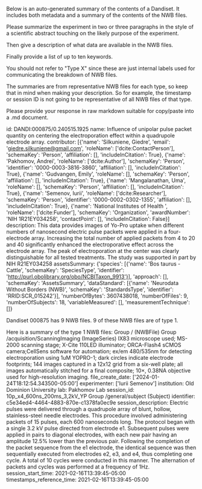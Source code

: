 
Below is an auto-generated summary of the contents of a Dandiset. It includes both metadata and a summary of the contents of the NWB files.

Please summarize the experiment in two or three paragraphs in the style of a scientific abstract touching on the likely purpose of the experiment.

Then give a description of what data are available in the NWB files.

Finally provide a list of up to ten keywords.

You should not refer to "Type X" since these are just internal labels used for communicating the breakdown of NWB files.

The summaries are from representative NWB files for each type, so keep that in mind when making your description. So for example, the timestamp or session ID is not going to be representative of all NWB files of that type.

Please provide your response in raw markdown suitable for copy/paste into a .md document.


id: DANDI:000875/0.240515.1925
name: Influence of unipolar pulse packet quantity on centering the electroporation effect within a quadrupole electrode array.
contributor: [{'name': 'Silkuniene, Giedre', 'email': 'giedre.silkuniene@gmail.com', 'roleName': ['dcite:ContactPerson'], 'schemaKey': 'Person', 'affiliation': [], 'includeInCitation': True}, {'name': 'Pakhomov, Andrei', 'roleName': ['dcite:Author'], 'schemaKey': 'Person', 'identifier': '0000-0003-3816-3860', 'affiliation': [], 'includeInCitation': True}, {'name': 'Gudvangen, Emily', 'roleName': [], 'schemaKey': 'Person', 'affiliation': [], 'includeInCitation': True}, {'name': 'Mangalanathan, Uma', 'roleName': [], 'schemaKey': 'Person', 'affiliation': [], 'includeInCitation': True}, {'name': 'Semenov, Iurii', 'roleName': ['dcite:Researcher'], 'schemaKey': 'Person', 'identifier': '0000-0002-0302-1355', 'affiliation': [], 'includeInCitation': True}, {'name': 'National Institutes of Health ', 'roleName': ['dcite:Funder'], 'schemaKey': 'Organization', 'awardNumber': 'NIH 1R21EY034258', 'contactPoint': [], 'includeInCitation': False}]
description: This data provides images of Yo-Pro uptake when different numbers of nanosecond electric pulse packets were applied in a four-electrode array. Increasing the total number of applied packets from 4 to 20 and 40 significantly enhanced the electroporative effect across the electrode array. The peak of electroporation at the center was clearly distinguishable for all tested treatments. The study was supported in part by NIH R21EY034258
assetsSummary: {'species': [{'name': 'Bos taurus - Cattle', 'schemaKey': 'SpeciesType', 'identifier': 'http://purl.obolibrary.org/obo/NCBITaxon_9913'}], 'approach': [], 'schemaKey': 'AssetsSummary', 'dataStandard': [{'name': 'Neurodata Without Borders (NWB)', 'schemaKey': 'StandardsType', 'identifier': 'RRID:SCR_015242'}], 'numberOfBytes': 3607438018, 'numberOfFiles': 9, 'numberOfSubjects': 18, 'variableMeasured': [], 'measurementTechnique': []}

Dandiset 000875 has 9 NWB files.
9 of these NWB files are of type 1.


Here is a summary of the type 1 NWB files:
  Group / (NWBFile) 
  Group /acquisition/ScanningImaging (ImageSeries) IX83 microscope used; MS-2000 scanning stage; X-Cite 110LED illuminator; ORCA-Flash4 sCMOS camera;CellSens software for automation; ex/em 480/535nm for detecting electroporation using 1uM YOPRO-1; dark circles indicate electrode footprints; 144 images captured in a 12x12 grid from a six-well plate; all images automatically stitched for a final composite; 10×, 0.38NA objective used for high-resolution imaging.
  file_create_date: ['2024-01-24T18:12:54.343500-05:00']
  experimenter: ['Iurii Semenov']
  institution: Old Dominion University
  lab: Pakhomov Lab
  session_id: 10p_x4_600ns_200ms_3,2kV_YP
  Group /general/subject (Subject) 
  identifier: c5e34ed4-4464-4883-870e-c1378fa0ec9e
  session_description: Electric pulses were delivered through a quadrupole array of blunt, hollow, stainless-steel needle electrodes. This procedure involved administering packets of 15 pulses, each 600 nanoseconds long. The protocol began with a single 3.2 kV pulse directed from electrode e1. Subsequent pulses were applied in pairs to diagonal electrodes, with each new pair having an amplitude 12.5% lower than the previous pair. Following the completion of the packet sequence from the e1 electrode, the identical sequence was then sequentially executed from electrodes e2, e3, and e4, thus completing one cycle. A total of 10 cycles were conducted in this manner. The alternation of packets and cycles was performed at a frequency of 1Hz.
  session_start_time: 2021-02-16T13:39:45-05:00
  timestamps_reference_time: 2021-02-16T13:39:45-05:00
